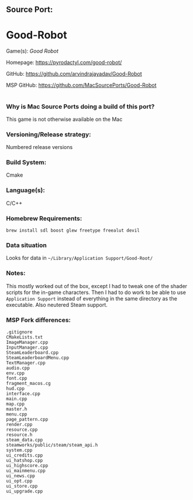 ## Source Port:
# Good-Robot

Game(s): *Good Robot*

Homepage: https://pyrodactyl.com/good-robot/

GitHub: https://github.com/arvindrajayadav/Good-Robot

MSP GitHub: https://github.com/MacSourcePorts/Good-Robot

#
### Why is Mac Source Ports doing a build of this port?
This game is not otherwise available on the Mac

### Versioning/Release strategy:
Numbered release versions

### Build System: 
Cmake

### Language(s):
C/C++

### Homebrew Requirements:

```
brew install sdl boost glew freetype freealut devil
```
### Data situation
Looks for data in `~/Library/Application Support/Good-Root/`

### Notes:
This mostly worked out of the box, except I had to tweak one of the shader scripts for the in-game characters. Then I had to do work to be able to use `Application Support` instead of everything in the same directory as the executable. Also neutered Steam support.

### MSP Fork differences:
```
.gitignore
CMakeLists.txt
ImageManager.cpp
InputManager.cpp
SteamLeaderboard.cpp
SteamLeaderboardMenu.cpp
TextManager.cpp
audio.cpp
env.cpp
font.cpp
fragment_macos.cg
hud.cpp
interface.cpp
main.cpp
map.cpp
master.h
menu.cpp
page_pattern.cpp
render.cpp
resource.cpp
resource.h
steam_data.cpp
steamworks/public/steam/steam_api.h
system.cpp
ui_credits.cpp
ui_hatshop.cpp
ui_highscore.cpp
ui_mainmenu.cpp
ui_news.cpp
ui_opt.cpp
ui_store.cpp
ui_upgrade.cpp
```